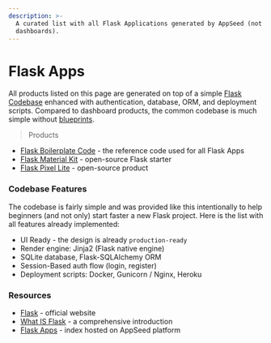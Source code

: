 ```yaml
---
description: >-
  A curated list with all Flask Applications generated by AppSeed (not
  dashboards).
---
```


# Flask Apps

All products listed on this page are generated on top of a simple [Flask Codebase](../../boilerplate-code/flask.md) enhanced with authentication, database, ORM, and deployment scripts. Compared to dashboard products, the common codebase is much simple without [blueprints](https://flask.palletsprojects.com/en/2.0.x/blueprints/).  

> Products

* [Flask Boilerplate Code](../../boilerplate-code/flask.md) - the reference code used for all Flask Apps
* [Flask Material Kit](material-kit.md) - open-source Flask starter 
* [Flask Pixel Lite](pixel-lite.md) - open-source product



### Codebase Features

The codebase is fairly simple and was provided like this intentionally to help beginners \(and not only\) start faster a new Flask project. Here is the list with all features already implemented:

* UI Ready - the design is already `production-ready`
* Render engine: Jinja2 \(Flask native engine\) 
* SQLite database, Flask-SQLAlchemy ORM
* Session-Based auth flow \(login, register\)
* Deployment scripts: Docker, Gunicorn / Nginx, Heroku



### Resources

* [Flask](https://palletsprojects.com/p/flask/) - official website
* [What IS Flask](../../content/what-is/flask.md) - a comprehensive introduction 
* [Flask Apps](https://appseed.us/apps/flask-apps) - index hosted on AppSeed platform

